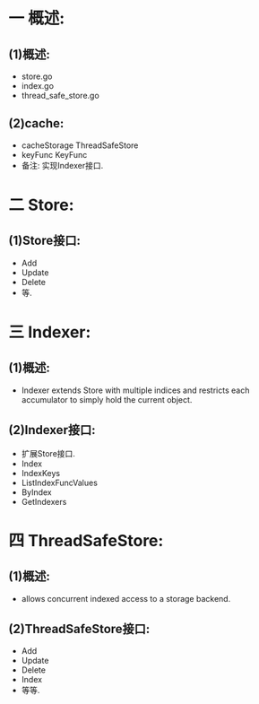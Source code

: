 # 一 概述:
## (1)概述:
- store.go
- index.go
- thread_safe_store.go

## (2)cache:
- cacheStorage ThreadSafeStore
- keyFunc KeyFunc
- 备注: 实现Indexer接口.

# 二 Store:
## (1)Store接口:
- Add
- Update
- Delete
- 等.

# 三 Indexer:
## (1)概述:
- Indexer extends Store with multiple indices and restricts each accumulator to simply hold the current object.

## (2)Indexer接口:
- 扩展Store接口.
- Index
- IndexKeys
- ListIndexFuncValues
- ByIndex
- GetIndexers

# 四 ThreadSafeStore:
## (1)概述:
-  allows concurrent indexed access to a storage backend.

## (2)ThreadSafeStore接口:
- Add
- Update
- Delete
- Index
- 等等.
